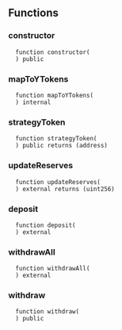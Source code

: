 


## Functions
### constructor
```solidity
  function constructor(
  ) public
```




### mapToYTokens
```solidity
  function mapToYTokens(
  ) internal
```




### strategyToken
```solidity
  function strategyToken(
  ) public returns (address)
```




### updateReserves
```solidity
  function updateReserves(
  ) external returns (uint256)
```




### deposit
```solidity
  function deposit(
  ) external
```




### withdrawAll
```solidity
  function withdrawAll(
  ) external
```




### withdraw
```solidity
  function withdraw(
  ) public
```




